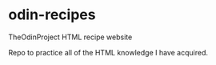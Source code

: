 # odin-recipes
TheOdinProject HTML recipe website

Repo to practice all of the HTML knowledge I have acquired.
